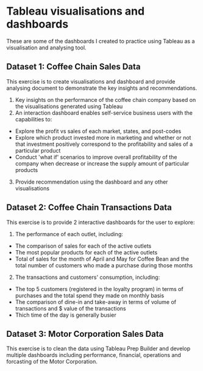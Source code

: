 # Tableau visualisations and dashboards
These are some of the dashboards I created to practice using Tableau as a visualisation and analysing tool.

## Dataset 1: Coffee Chain Sales Data
This exercise is to create visualisations and dashboard and provide analysing document to demonstrate the key insights and recommendations. 
1. Key insights on the performance of the coffee chain company based on the visualisations generated using Tableau
2. An interaction dashboard enables self-service business users with the capabilities to:
* Explore the profit vs sales of each market, states, and post-codes
* Explore which product invested more in marketing and whether or not that investment positively correspond to the profitability and sales of a particular product
* Conduct 'what if' scenarios to improve overall profitability of the company when decrease or increase the supply amount of particular products
3. Provide recommendation using the dashboard and any other visualisations

## Dataset 2: Coffee Chain Transactions Data
This exercise is to provide 2 interactive dashboards for the user to explore:
1. The performance of each outlet, including:
* The comparison of sales for each of the active outlets
* The most popular products for each of the active outlets
* Total of sales for the month of April and May for Coffee Bean and the total number of customers who made a purchase during those months
2. The transactions and customers' consumption, including:
* The top 5 customers (registered in the loyalty program) in terms of purchases and the total spend they made on monthly basis
* The comparison of dine-in and take-away in terms of volume of transactions and $ value of the transactions
* Thich time of the day is generally busier

## Dataset 3: Motor Corporation Sales Data
This exercise is to clean the data using Tableau Prep Builder and develop multiple dashboards including performance, financial, operations and forcasting of the Motor Corporation.
